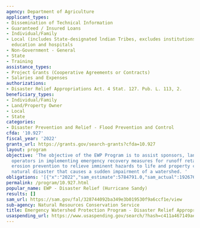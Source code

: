 ```yaml
---
agency: Department of Agriculture
applicant_types:
- Dissemination of Technical Information
- Guaranteed / Insured Loans
- Individual/Family
- Local (includes State-designated lndian Tribes, excludes institutions of higher
  education and hospitals
- Non-Government - General
- State
- Training
assistance_types:
- Project Grants (Cooperative Agreements or Contracts)
- Salaries and Expenses
authorizations:
- Disaster Relief Appropriations Act. 4 Stat. 127. Pub. L. 113, 2.
beneficiary_types:
- Individual/Family
- Land/Property Owner
- Local
- State
categories:
- Disaster Prevention and Relief - Flood Prevention and Control
cfda: '10.927'
fiscal_year: '2022'
grants_url: https://grants.gov/search-grants?cfda=10.927
layout: program
objective: 'The objective of the EWP Program is to assist sponsors, landowners, and
  operators in implementing emergency recovery measures for runoff retardation and
  erosion prevention to relieve imminent hazards to life and property created by a
  natural disaster that causes a sudden impairment of a watershed. '
obligations: '[{"x":"2022","sam_estimate":5784791.0,"sam_actual":1926768.0,"usa_spending_actual":11909267.0},{"x":"2023","sam_estimate":5590508.0,"sam_actual":0.0,"usa_spending_actual":-225803.0},{"x":"2024","sam_estimate":0.0,"sam_actual":0.0,"usa_spending_actual":0.0}]'
permalink: /program/10.927.html
popular_name: EWP - Disaster Relief (Hurricane Sandy)
results: []
sam_url: https://sam.gov/fal/328744092ba349e3b019530f9a6ccf1e/view
sub-agency: Natural Resources Conservation Service
title: Emergency Watershed Protection Program - Disaster Relief Appropriations Act
usaspending_url: https://www.usaspending.gov/search/?hash=c411a467149aee46b913e0fabdde2ed4
---
```

